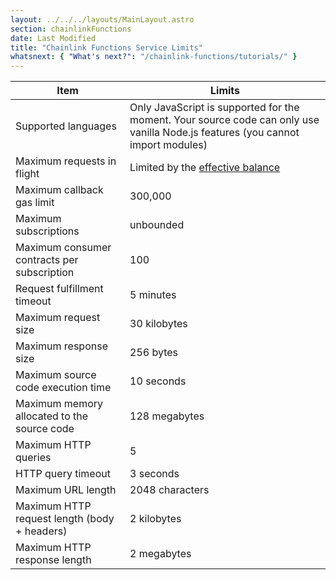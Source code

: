 ```yaml
---
layout: ../../../layouts/MainLayout.astro
section: chainlinkFunctions
date: Last Modified
title: "Chainlink Functions Service Limits"
whatsnext: { "What's next?": "/chainlink-functions/tutorials/" }
---
```


| Item                                         | Limits                                                                                                                          |
| -------------------------------------------- | ------------------------------------------------------------------------------------------------------------------------------- |
| Supported languages                          | Only JavaScript is supported for the moment. Your source code can only use vanilla Node.js features (you cannot import modules) |
| Maximum requests in flight                   | Limited by the [effective balance](/chainlink-functions/resources/concepts#subscriptions)                                       |
| Maximum callback gas limit                   | 300,000                                                                                                                         |
| Maximum subscriptions                        | unbounded                                                                                                                       |
| Maximum consumer contracts per subscription  | 100                                                                                                                             |
| Request fulfillment timeout                  | 5 minutes                                                                                                                       |
| Maximum request size                         | 30 kilobytes                                                                                                                    |
| Maximum response size                        | 256 bytes                                                                                                                       |
| Maximum source code execution time           | 10 seconds                                                                                                                      |
| Maximum memory allocated to the source code  | 128 megabytes                                                                                                                   |
| Maximum HTTP queries                         | 5                                                                                                                               |
| HTTP query timeout                           | 3 seconds                                                                                                                       |
| Maximum URL length                           | 2048 characters                                                                                                                 |
| Maximum HTTP request length (body + headers) | 2 kilobytes                                                                                                                     |
| Maximum HTTP response length                 | 2 megabytes                                                                                                                     |
